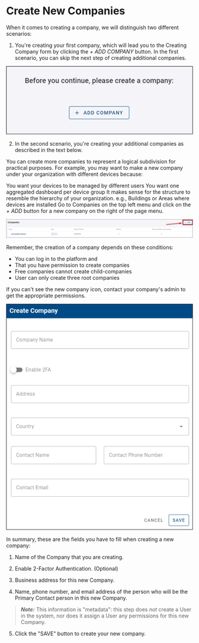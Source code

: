 # Create New Companies

When it comes to creating a company, we will distinguish two different scenarios:

1. You're creating your first company, which will lead you to the Creating Company form by clicking the *+ ADD COMPANY* button. In the first scenario, you can skip the next step of creating additional companies.

![add_company](./add_company.png)

2. In the second scenario, you're creating your additional companies as described in the text below.  

You can create more companies to represent a logical subdivision for practical purposes. For example, you may want to make a new company under your organization with different devices because:

You want your devices to be managed by different users
You want one aggregated dashboard per device group
It makes sense for the structure to resemble the hierarchy of your organization. e.g., Buildings or Areas where devices are installed
Go to Companies on the top left menu and click on the *+ ADD* button for a new company on the right of the page menu.

![companies_add](./company-add.png)

Remember, the creation of a company depends on these conditions:
- You can log in to the platform and
- That you have permission to create companies
- Free companies cannot create child-companies
- User can only create three root companies

If you can't see the new company icon, contact your company's admin to get the appropriate permissions.

![createCompanyForm](./companies_form.png)

In summary, these are the fields you have to fill when creating a new company: 

1. Name of the Company that you are creating. 

2. Enable 2-Factor Authentication. (Optional)

3. Business address for this new Company.

4. Name, phone number, and email address of the person who will be the Primary Contact person in this new Company. 

> **_Note:_** This information is "metadata": this step does _not_ create a User in the system, nor does it assign a User any permissions for this new Company. 

5. Click the "SAVE" button to create your new company.

